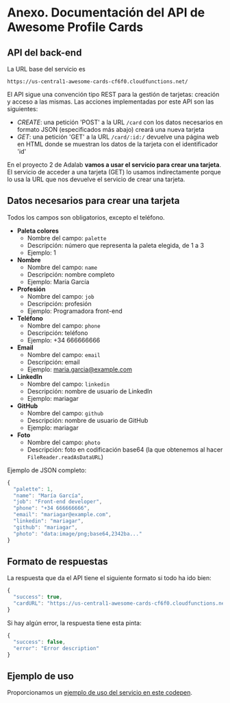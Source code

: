 # Anexo. Documentación del API de Awesome Profile Cards

## API del back-end

La URL base del servicio es

`https://us-central1-awesome-cards-cf6f0.cloudfunctions.net/`

El API sigue una convención tipo REST para la gestión de tarjetas: creación y acceso a las mismas. Las acciones implementadas por este API son las siguientes:

* _CREATE_: una petición 'POST' a la URL `/card` con los datos necesarios en formato JSON \(especificados más abajo\) creará una nueva tarjeta
* _GET_: una petición 'GET' a la URL `/card/:id:/` devuelve una página web en HTML donde se muestran los datos de la tarjeta con el identificador 'id'

En el proyecto 2 de Adalab **vamos a usar el servicio para crear una tarjeta**. El servicio de acceder a una tarjeta \(GET\) lo usamos indirectamente porque lo usa la URL que nos devuelve el servicio de crear una tarjeta.

## Datos necesarios para crear una tarjeta

Todos los campos son obligatorios, excepto el teléfono.

* **Paleta colores**
  * Nombre del campo: `palette`
  * Descripción: número que representa la paleta elegida, de 1 a 3
  * Ejemplo: 1
* **Nombre**
  * Nombre del campo: `name`
  * Descripción: nombre completo
  * Ejemplo: María García
* **Profesión**
  * Nombre del campo: `job`
  * Descripción: profesión
  * Ejemplo: Programadora front-end
* **Teléfono**
  * Nombre del campo: `phone`
  * Descripción: teléfono
  * Ejemplo: +34 666666666
* **Email**
  * Nombre del campo: `email`
  * Descripción: email
  * Ejemplo: maria.garcia@example.com
* **LinkedIn**
  * Nombre del campo: `linkedin`
  * Descripción: nombre de usuario de LinkedIn
  * Ejemplo: mariagar
* **GitHub**
  * Nombre del campo: `github`
  * Descripción: nombre de usuario de GitHub
  * Ejemplo: mariagar
* **Foto**
  * Nombre del campo: `photo`
  * Descripción: foto en codificación base64 \(la que obtenemos al hacer `FileReader.readAsDataURL`\)

Ejemplo de JSON completo:

```javascript
{
  "palette": 1,
  "name": "María García",
  "job": "Front-end developer",
  "phone": "+34 666666666",
  "email": "mariagar@example.com",
  "linkedin": "mariagar",
  "github": "mariagar",
  "photo": "data:image/png;base64,2342ba..."
}
```

## Formato de respuestas

La respuesta que da el API tiene el siguiente formato si todo ha ido bien:

```javascript
{
  "success": true,
  "cardURL": "https://us-central1-awesome-cards-cf6f0.cloudfunctions.net/card/${cardId}"
}
```

Si hay algún error, la respuesta tiene esta pinta:

```javascript
{
  "success": false,
  "error": "Error description"
}
```

## Ejemplo de uso

Proporcionamos un [ejemplo de uso del servicio en este codepen](https://codepen.io/adalab/pen/yERXZE?editors=1010).

